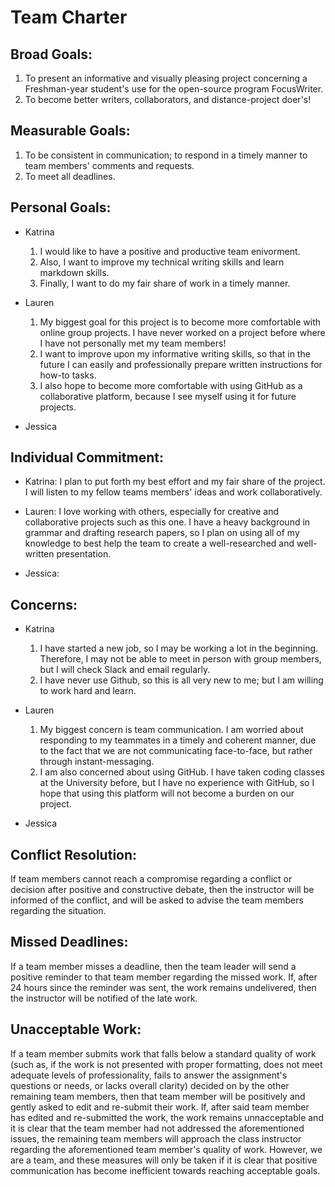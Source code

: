 # Team Charter

## Broad Goals:
  1. To present an informative and visually pleasing project concerning a Freshman-year student's use for the open-source program FocusWriter.
  2. To become better writers, collaborators, and distance-project doer's!


## Measurable Goals:
  1. To be consistent in communication; to respond in a timely manner to team members' comments and requests.
  2. To meet all deadlines.


## Personal Goals:

* Katrina
  1. I would like to have a positive and productive team enivorment.
  2. Also, I want to improve my technical writing skills and learn markdown skills.
  3. Finally, I want to do my fair share of work in a timely manner.
  
* Lauren
  1. My biggest goal for this project is to become more comfortable with online group projects. I have never worked on a project before where I have not personally met my team members!
  2. I want to improve upon my informative writing skills, so that in the future I can easily and professionally prepare written instructions for how-to tasks.
  3. I also hope to become more comfortable with using GitHub as a collaborative platform, because I see myself using it for future projects.
 
* Jessica
 
 
## Individual Commitment:

* Katrina: I plan to put forth my best effort and my fair share of the project. I will listen to my fellow teams members' ideas and work collaboratively. 

* Lauren: I love working with others, especially for creative and collaborative projects such as this one. I have a heavy background in grammar and drafting research papers, so I plan on using all of my knowledge to best help the team to create a well-researched and well-written presentation.

* Jessica:

## Concerns:

* Katrina
  1. I have started a new job, so I may be working a lot in the beginning. Therefore, I may not be able to meet in person with group members, but I will check Slack and email regularly. 
  2. I have never use Github, so this is all very new to me; but I am willing to work hard and learn. 

* Lauren
  1. My biggest concern is team communication. I am worried about responding to my teammates in a timely and coherent manner, due to the fact that we are not communicating face-to-face, but rather through instant-messaging.
  2. I am also concerned about using GitHub. I have taken coding classes at the University before, but I have no experience with GitHub, so I hope that using this platform will not become a burden on our project.
  
* Jessica

## Conflict Resolution:
If team members cannot reach a compromise regarding a conflict or decision after positive and constructive debate, then the instructor will be informed of the conflict, and will be asked to advise the team members regarding the situation. 

## Missed Deadlines:
If a team member misses a deadline, then the team leader will send a positive reminder to that team member regarding the missed work. If, after 24 hours since the reminder was sent, the work remains undelivered, then the instructor will be notified of the late work. 

## Unacceptable Work:
If a team member submits work that falls below a standard quality of work (such as, if the work is not presented with proper formatting, does not meet adequate levels of professionality, fails to answer the assignment's questions or needs, or lacks overall clarity) decided on by the other remaining team members, then that team member will be positively and gently asked to edit and re-submit their work. If, after said team member has edited and re-submitted the work, the work remains unnacceptable and it is clear that the team member had not addressed the aforementioned issues, the remaining team members will approach the class instructor regarding the aforementioned team member's quality of work. However, we are a team, and these measures will only be taken if it is clear that positive communication has become inefficient towards reaching acceptable goals.

